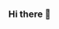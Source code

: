 ### Hi there 👋

<!--
**SabaOrk/SabaOrk** is a ✨ _special_ ✨ repository because its `README.md` (this file) appears on your GitHub profile.

Here are some ideas to get you started:

- 🔭 I’m currently working on Siege Discord Bot
- 🌱 I’m currently learning everything
- 🤔 I’m looking for help with ...
- 💬 Ask me about ...
- 📫 How to reach me: saba.orkoshneli16@gmail.com / Discord: 𝓺𝓗𝔁𝓿𝓷#3788 
-->
